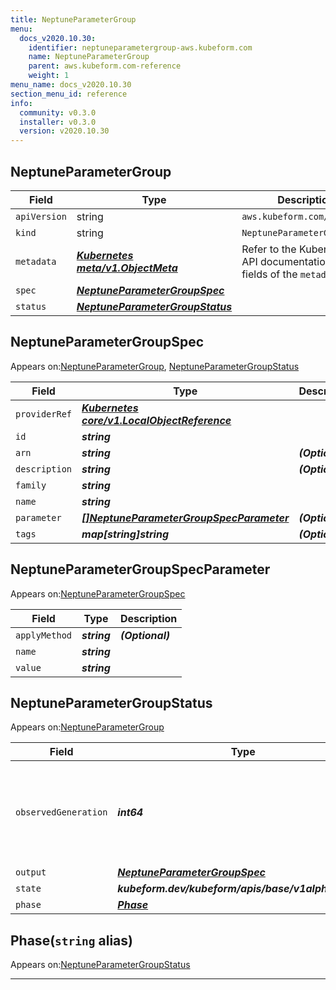 ```yaml
---
title: NeptuneParameterGroup
menu:
  docs_v2020.10.30:
    identifier: neptuneparametergroup-aws.kubeform.com
    name: NeptuneParameterGroup
    parent: aws.kubeform.com-reference
    weight: 1
menu_name: docs_v2020.10.30
section_menu_id: reference
info:
  community: v0.3.0
  installer: v0.3.0
  version: v2020.10.30
---
```


## NeptuneParameterGroup
| Field | Type | Description |
| ------ | ----- | ----------- |
| `apiVersion` | string | `aws.kubeform.com/v1alpha1` |
|    `kind` | string | `NeptuneParameterGroup` |
| `metadata` | ***[Kubernetes meta/v1.ObjectMeta](https://v1-18.docs.kubernetes.io/docs/reference/generated/kubernetes-api/v1.18/#objectmeta-v1-meta)***|Refer to the Kubernetes API documentation for the fields of the `metadata` field.|
| `spec` | ***[NeptuneParameterGroupSpec](#neptuneparametergroupspec)***||
| `status` | ***[NeptuneParameterGroupStatus](#neptuneparametergroupstatus)***||
## NeptuneParameterGroupSpec

Appears on:[NeptuneParameterGroup](#neptuneparametergroup), [NeptuneParameterGroupStatus](#neptuneparametergroupstatus)

| Field | Type | Description |
| ------ | ----- | ----------- |
| `providerRef` | ***[Kubernetes core/v1.LocalObjectReference](https://v1-18.docs.kubernetes.io/docs/reference/generated/kubernetes-api/v1.18/#localobjectreference-v1-core)***||
| `id` | ***string***||
| `arn` | ***string***| ***(Optional)*** |
| `description` | ***string***| ***(Optional)*** |
| `family` | ***string***||
| `name` | ***string***||
| `parameter` | ***[[]NeptuneParameterGroupSpecParameter](#neptuneparametergroupspecparameter)***| ***(Optional)*** |
| `tags` | ***map[string]string***| ***(Optional)*** |
## NeptuneParameterGroupSpecParameter

Appears on:[NeptuneParameterGroupSpec](#neptuneparametergroupspec)

| Field | Type | Description |
| ------ | ----- | ----------- |
| `applyMethod` | ***string***| ***(Optional)*** |
| `name` | ***string***||
| `value` | ***string***||
## NeptuneParameterGroupStatus

Appears on:[NeptuneParameterGroup](#neptuneparametergroup)

| Field | Type | Description |
| ------ | ----- | ----------- |
| `observedGeneration` | ***int64***| ***(Optional)*** Resource generation, which is updated on mutation by the API Server.|
| `output` | ***[NeptuneParameterGroupSpec](#neptuneparametergroupspec)***| ***(Optional)*** |
| `state` | ***kubeform.dev/kubeform/apis/base/v1alpha1.State***| ***(Optional)*** |
| `phase` | ***[Phase](#phase)***| ***(Optional)*** |
## Phase(`string` alias)

Appears on:[NeptuneParameterGroupStatus](#neptuneparametergroupstatus)

---
